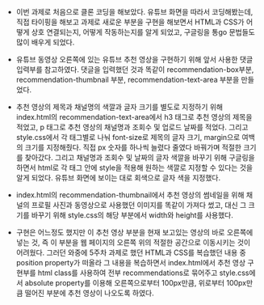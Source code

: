  * 이번 과제로 처음으로 클론 코딩을 해보았다. 유튜브 화면을 따라서 코딩해봤는데, 직접 타이핑을 해보고 과제로 새로운 부분을 구현을 해보면서 HTML과 CSS가 어떻게 상호 연결되는지, 어떻게 작동하는지를 알게 되었고, 구글링을 통go 문법들도 많이 배우게 되었다.

- 유튜브 동영상 오른쪽에 있는 유튜브 추천 영상을 구현하기 위해 앞서 사용한 댓글 입력부를 참고하였다. 댓글을 입력했던 것과 똑같이 recommendation-box부분, recommendation-thumbnail 부분, recommendation-text-area 부분을 만들었다.

- 추천 영상의 제목과 채널명의 색깔과 글자 크기를 별도로 지정하기 위해 index.html의 recommendation-text-area에서 h3 태그로 추천 영상의 제목을 적었고, p 태그로 추천 영상의 채널명과 조회수 및 업로드 날짜를 적었다. 그리고 style.css에서 각 태그별로 나눠 font-size로 제목의 글자 크기, margin으로 여백의 크기를 지정해줬다. 직접 px 숫자를 하나씩 늘렸다 줄였다 바꿔가며 적절한 크기를 찾아갔다. 그리고 채널명과 조회수 및 날짜의 글자 색깔을 바꾸기 위해 구글링을 하면서 html로 각 태그 안에 style을 적용해 원하는 색깔로 지정할 수 있다는 것을 알게 되었다. 유튜브 화면에 보이는 대로 회색으로 글자 색을 지정했다.

- index.html의 recommendation-thumbnail에서 추천 영상의 썸네일을 위해 채널의 프로필 사진과 동영상으로 사용했던 이미지를 똑같이 가져다 썼고, 대신 그 크기를 바꾸기 위해 style.css의 해당 부분에서 width와 height를 사용했다.

- 구현은 어느정도 했지만 이 추천 영상 부분을 현재 보고있는 영상의 바로 오른쪽에 넣는 것, 즉 이 부분을 웹 페이지의 오른쪽 위의 적절한 공간으로 이동시키는 것이 어려웠다. 그러던 와중에 5주차 과제로 했던 HTML과 CSS를 복습했던 내용 중 position property가 떠올라 그 내용을 복습하면서 index.html에서 추천 영상 구현부를 html class를 사용하여 전부 recommendations로 묶어주고 style.css에서 absolute property를 이용해 오른쪽으로부터 100px만큼, 위로부터 100px만큼 떨어진 부분에 추천 영상이 나오도록 하였다.
